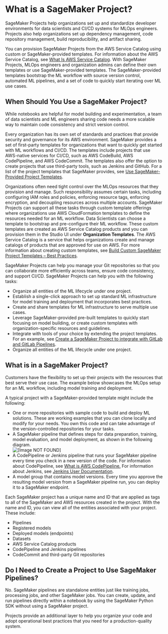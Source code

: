 # What is a SageMaker Project?<a name="sagemaker-projects-whatis"></a>

SageMaker Projects help organizations set up and standardize developer environments for data scientists and CI/CD systems for MLOps engineers\. Projects also help organizations set up dependency management, code repository management, build reproducibility, and artifact sharing\.

You can provision SageMaker Projects from the AWS Service Catalog using custom or SageMaker\-provided templates\. For information about the AWS Service Catalog, see [What Is AWS Service Catalog](https://docs.aws.amazon.com/servicecatalog/latest/dg/what-is-service-catalog.html)\. With SageMaker Projects, MLOps engineers and organization admins can define their own templates or use SageMaker\-provided templates\. The SageMaker\-provided templates bootstrap the ML workflow with source version control, automated ML pipelines, and a set of code to quickly start iterating over ML use cases\.

## When Should You Use a SageMaker Project?<a name="sagemaker-projects-when"></a>

While notebooks are helpful for model building and experimentation, a team of data scientists and ML engineers sharing code needs a more scalable way to maintain code consistency and strict version control\.

Every organization has its own set of standards and practices that provide security and governance for its AWS environment\. SageMaker provides a set of first\-party templates for organizations that want to quickly get started with ML workflows and CI/CD\. The templates include projects that use AWS\-native services for CI/CD, such as AWS CodeBuild, AWS CodePipeline, and AWS CodeCommit\. The templates also offer the option to create projects that use third\-party tools, such as Jenkins and GitHub\. For a list of the project templates that SageMaker provides, see [Use SageMaker\-Provided Project Templates](sagemaker-projects-templates-sm.md)\.

Organizations often need tight control over the MLOps resources that they provision and manage\. Such responsibility assumes certain tasks, including configuring IAM roles and policies, enforcing resource tags, enforcing encryption, and decoupling resources across multiple accounts\. SageMaker Projects can support all these tasks through custom template offerings where organizations use AWS CloudFormation templates to define the resources needed for an ML workflow\. Data Scientists can choose a template to bootstrap and pre\-configure their ML workflow\. These custom templates are created as AWS Service Catalog products and you can provision them in the Studio UI under **Organization Templates**\. The AWS Service Catalog is a service that helps organizations create and manage catalogs of products that are approved for use on AWS\. For more information about creating custom templates, see [Build Custom SageMaker Project Templates – Best Practices](http://aws.amazon.com/blogs/machine-learning/build-custom-sagemaker-project-templates-best-practices/)\.

SageMaker Projects can help you manage your Git repositories so that you can collaborate more efficiently across teams, ensure code consistency, and support CI/CD\. SageMaker Projects can help you with the following tasks:
+ Organize all entities of the ML lifecycle under one project\.
+ Establish a single\-click approach to set up standard ML infrastructure for model training and deployment that incorporates best practices\.
+ Create and share templates for ML infrastructure to serve multiple use cases\.
+ Leverage SageMaker\-provided pre\-built templates to quickly start focusing on model building, or create custom templates with organization\-specific resources and guidelines\.
+ Integrate with tools of your choice by extending the project templates\. For an example, see [Create a SageMaker Project to integrate with GitLab and GitLab Pipelines](http://aws.amazon.com/blogs/machine-learning/build-mlops-workflows-with-amazon-sagemaker-projects-gitlab-and-gitlab-pipelines/)\.
+ Organize all entities of the ML lifecycle under one project\.

## What is in a SageMaker Project?<a name="sagemaker-projects-within"></a>

Customers have the flexibility to set up their projects with the resources that best serve their use case\. The example below showcases the MLOps setup for an ML workflow, including model training and deployment\.

A typical project with a SageMaker\-provided template might include the following:
+ One or more repositories with sample code to build and deploy ML solutions\. These are working examples that you can clone locally and modify for your needs\. You own this code and can take advantage of the version\-controlled repositories for your tasks\.
+ A SageMaker pipeline that defines steps for data preparation, training, model evaluation, and model deployment, as shown in the following diagram\.  
![\[Image NOT FOUND\]](http://docs.aws.amazon.com/sagemaker/latest/dg/images/projects/pipeline-in-project-simple.png)
+ A CodePipeline or Jenkins pipeline that runs your SageMaker pipeline every time you check in a new version of the code\. For information about CodePipeline, see [What is AWS CodePipeline\.](https://docs.aws.amazon.com/codepipeline/latest/userguide/welcome.html) For information about Jenkins, see [Jenkins User Documentation](https://www.jenkins.io/doc/)\.
+ A model group that contains model versions\. Every time you approve the resulting model version from a SageMaker pipeline run, you can deploy it to a SageMaker endpoint\.

Each SageMaker project has a unique name and ID that are applied as tags to all of the SageMaker and AWS resources created in the project\. With the name and ID, you can view all of the entities associated with your project\. These include:
+ Pipelines
+ Registered models
+ Deployed models \(endpoints\)
+ Datasets
+ AWS Service Catalog products
+ CodePipeline and Jenkins pipelines
+ CodeCommit and third\-party Git repositories

## Do I Need to Create a Project to Use SageMaker Pipelines?<a name="sagemaker-projects-need"></a>

No\. SageMaker pipelines are standalone entities just like training jobs, processing jobs, and other SageMaker jobs\. You can create, update, and run pipelines directly within a notebook by using the SageMaker Python SDK without using a SageMaker project\.

Projects provide an additional layer to help you organize your code and adopt operational best practices that you need for a production\-quality system\.